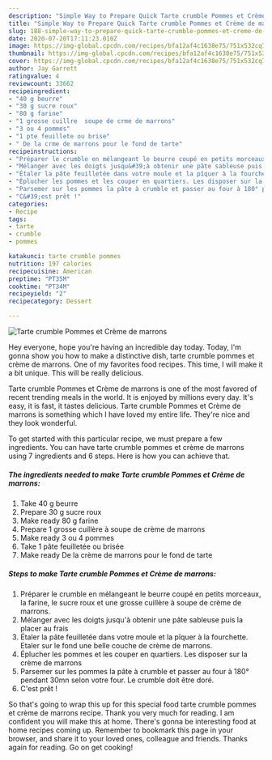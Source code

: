 ```yaml
---
description: "Simple Way to Prepare Quick Tarte crumble Pommes et Crème de marrons"
title: "Simple Way to Prepare Quick Tarte crumble Pommes et Crème de marrons"
slug: 188-simple-way-to-prepare-quick-tarte-crumble-pommes-et-creme-de-marrons
date: 2020-07-20T17:11:23.010Z
image: https://img-global.cpcdn.com/recipes/bfa12af4c1638e75/751x532cq70/tarte-crumble-pommes-et-creme-de-marrons-photo-principale-de-la-recette.jpg
thumbnail: https://img-global.cpcdn.com/recipes/bfa12af4c1638e75/751x532cq70/tarte-crumble-pommes-et-creme-de-marrons-photo-principale-de-la-recette.jpg
cover: https://img-global.cpcdn.com/recipes/bfa12af4c1638e75/751x532cq70/tarte-crumble-pommes-et-creme-de-marrons-photo-principale-de-la-recette.jpg
author: Jay Garrett
ratingvalue: 4
reviewcount: 33662
recipeingredient:
- "40 g beurre"
- "30 g sucre roux"
- "80 g farine"
- "1 grosse cuillre  soupe de crme de marrons"
- "3 ou 4 pommes"
- "1 pte feuillete ou brise"
- " De la crme de marrons pour le fond de tarte"
recipeinstructions:
- "Préparer le crumble en mélangeant le beurre coupé en petits morceaux, la farine, le sucre roux et une grosse cuillère à soupe de crème de marrons."
- "Mélanger avec les doigts jusqu&#39;à obtenir une pâte sableuse puis la placer au frais"
- "Étaler la pâte feuilletée dans votre moule et la pîquer à la fourchette. Etaler sur le fond une belle couche de crème de marrons."
- "Éplucher les pommes et les couper en quartiers. Les disposer sur la crème de marrons"
- "Parsemer sur les pommes la pâte à crumble et passer au four à 180° pendant 30mn selon votre four. Le crumble doit être doré."
- "C&#39;est prêt !"
categories:
- Recipe
tags:
- tarte
- crumble
- pommes

katakunci: tarte crumble pommes 
nutrition: 197 calories
recipecuisine: American
preptime: "PT35M"
cooktime: "PT34M"
recipeyield: "2"
recipecategory: Dessert

---
```



![Tarte crumble Pommes et Crème de marrons](https://img-global.cpcdn.com/recipes/bfa12af4c1638e75/751x532cq70/tarte-crumble-pommes-et-creme-de-marrons-photo-principale-de-la-recette.jpg)

Hey everyone, hope you're having an incredible day today. Today, I'm gonna show you how to make a distinctive dish, tarte crumble pommes et crème de marrons. One of my favorites food recipes. This time, I will make it a bit unique. This will be really delicious.



Tarte crumble Pommes et Crème de marrons is one of the most favored of recent trending meals in the world. It is enjoyed by millions every day. It's easy, it is fast, it tastes delicious. Tarte crumble Pommes et Crème de marrons is something which I have loved my entire life. They're nice and they look wonderful.


To get started with this particular recipe, we must prepare a few ingredients. You can have tarte crumble pommes et crème de marrons using 7 ingredients and 6 steps. Here is how you can achieve that.

<!--inarticleads1-->

##### The ingredients needed to make Tarte crumble Pommes et Crème de marrons:

1. Take 40 g beurre
1. Prepare 30 g sucre roux
1. Make ready 80 g farine
1. Prepare 1 grosse cuillère à soupe de crème de marrons
1. Make ready 3 ou 4 pommes
1. Take 1 pâte feuilletée ou brisée
1. Make ready  De la crème de marrons pour le fond de tarte




<!--inarticleads2-->

##### Steps to make Tarte crumble Pommes et Crème de marrons:

1. Préparer le crumble en mélangeant le beurre coupé en petits morceaux, la farine, le sucre roux et une grosse cuillère à soupe de crème de marrons.
1. Mélanger avec les doigts jusqu&#39;à obtenir une pâte sableuse puis la placer au frais
1. Étaler la pâte feuilletée dans votre moule et la pîquer à la fourchette. Etaler sur le fond une belle couche de crème de marrons.
1. Éplucher les pommes et les couper en quartiers. Les disposer sur la crème de marrons
1. Parsemer sur les pommes la pâte à crumble et passer au four à 180° pendant 30mn selon votre four. Le crumble doit être doré.
1. C&#39;est prêt !




So that's going to wrap this up for this special food tarte crumble pommes et crème de marrons recipe. Thank you very much for reading. I am confident you will make this at home. There's gonna be interesting food at home recipes coming up. Remember to bookmark this page in your browser, and share it to your loved ones, colleague and friends. Thanks again for reading. Go on get cooking!
